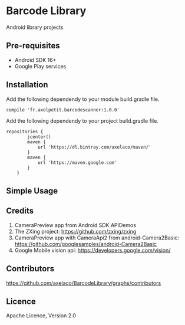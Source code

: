 Barcode Library
============

Android library projects

Pre-requisites
--------------
- Android SDK 16+
- Google Play services

Installation
------------

Add the following dependendy to your module build.gradle file.

`compile 'fr.axelpetit.barcodescanner:1.0.0'`

Add the following dependendy to your project build.gradle file.
```
repositories {
        jcenter()
        maven {
            url 'https://dl.bintray.com/axelaco/maven/'
        }
        maven {
            url 'https://maven.google.com'
        }
    }
```
Simple Usage
------------

Credits
-------
1. CameraPreview app from Android SDK APIDemos
2. The ZXing project: https://github.com/zxing/zxing
3. CameraPreview app with CameraApi2 from android-Camera2Basic: https://github.com/googlesamples/android-Camera2Basic
4. Google Mobile vision api: https://developers.google.com/vision/

Contributors
------------
https://github.com/axelaco/BarcodeLibrary/graphs/contributors

Licence
-------
Apache Licence, Version 2.0
